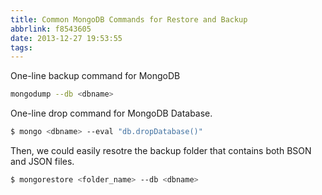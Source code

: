 ```yaml
---
title: Common MongoDB Commands for Restore and Backup
abbrlink: f8543605
date: 2013-12-27 19:53:55
tags:
---
```

One-line backup command for MongoDB
```bash
mongodump --db <dbname>
```

One-line drop command for MongoDB Database.
```bash
$ mongo <dbname> --eval "db.dropDatabase()"
```

Then, we could easily resotre the backup folder that contains both BSON and JSON files.
```bash
$ mongorestore <folder_name> --db <dbname>
```
